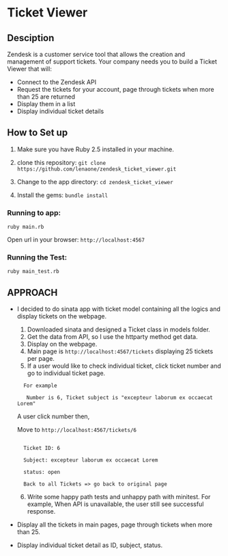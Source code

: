 # Ticket Viewer

## Desciption

Zendesk is a customer service tool that allows the creation and management of support tickets.
Your company needs you to build a Ticket Viewer that will:

- Connect to the Zendesk API
- Request the tickets for your account, page through tickets when more than 25 are
returned
- Display them in a list
- Display individual ticket details

## How to Set up

1. Make sure you have Ruby 2.5 installed in your machine.

2. clone this repository: `git clone https://github.com/lenaone/zendesk_ticket_viewer.git`

3. Change to the app directory: `cd zendesk_ticket_viewer`

4. Install the gems: `bundle install`

### Running to app:

`ruby main.rb`

Open url in your browser: `http://localhost:4567`

### Running the Test:

`ruby main_test.rb`

## APPROACH

- I decided to do sinata app with ticket model containing all the logics and display tickets on the webpage.
  1. Downloaded sinata and designed a Ticket class in models folder.
  2. Get the data from API, so I use the httparty method get data.
  3. Display on the webpage. 
  4. Main page is `http://localhost:4567/tickets` displaying 25 tickets per page.
  5. If a user would like to check individual ticket, click ticket number and go to individual ticket page.
  ```
    For example

     Number is 6, Ticket subject is "excepteur laborum ex occaecat Lorem"
  ```

    A user click number then,
     
    Move to `http://localhost:4567/tickets/6`

    ```

      Ticket ID: 6

      Subject: excepteur laborum ex occaecat Lorem

      status: open

      Back to all Tickets => go back to original page

  ```
  6. Write some happy path tests and unhappy path with minitest. For example, When API is unavailable, the user still see successful response. 


- Display all the tickets in main pages, page through tickets when more than 25.
- Display individual ticket detail as ID, subject, status.